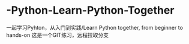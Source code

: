# -Python-Learn-Python-Together
一起学习Pyhton，从入门到实践/Learn Python together, from beginner to hands-on
这是一个GIT练习，远程拉取分支
